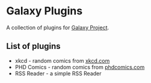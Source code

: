 # Galaxy Plugins
A collection of plugins for [Galaxy Project](https://github.com/galaxyproject/galaxy).

## List of plugins
- xkcd - random comics from [xkcd.com](http://xkcd.com/)
- PHD Comics - random comics from [phdcomics.com](http://phdcomics.com/comics.php)
- RSS Reader - a simple RSS Reader
